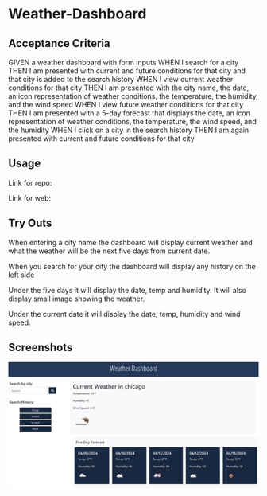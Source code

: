 # Weather-Dashboard

## Acceptance Criteria

GIVEN a weather dashboard with form inputs
WHEN I search for a city
THEN I am presented with current and future conditions for that city and that city is added to the search history
WHEN I view current weather conditions for that city
THEN I am presented with the city name, the date, an icon representation of weather conditions, the temperature, the humidity, and the wind speed
WHEN I view future weather conditions for that city
THEN I am presented with a 5-day forecast that displays the date, an icon representation of weather conditions, the temperature, the wind speed, and the humidity
WHEN I click on a city in the search history
THEN I am again presented with current and future conditions for that city

## Usage
Link for repo:

Link for web: 

## Try Outs
When entering a city name the dashboard will display current weather and what the weather will be the next five days from current date.

When you search for your city the dashboard will display any history on the left side

Under the five days it will display the date, temp and humidity. It will also display small image showing the weather.

Under the current date it will display the date, temp, humidity and wind speed.

## Screenshots

![alt text](./assets/img/weatherdashboard.png)